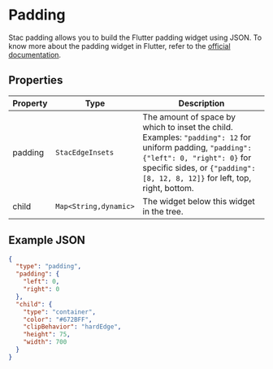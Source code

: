 # Padding

Stac padding allows you to build the Flutter padding widget using JSON. 
To know more about the padding widget in Flutter, refer to the [official documentation](https://api.flutter.dev/flutter/widgets/Padding-class.html).

## Properties

| Property | Type                  | Description                                                                                                                                                                                                             |
|----------|-----------------------|-------------------------------------------------------------------------------------------------------------------------------------------------------------------------------------------------------------------------|
| padding  | `StacEdgeInsets`     | The amount of space by which to inset the child. Examples: `"padding": 12` for uniform padding, `"padding": {"left": 0, "right": 0}` for specific sides, or `{"padding": [8, 12, 8, 12]}` for left, top, right, bottom. |
| child    | `Map<String,dynamic>` | The widget below this widget in the tree.                                                                                                                                                                               |

## Example JSON

```json
{
  "type": "padding",
  "padding": {
    "left": 0,
    "right": 0
  },
  "child": {
    "type": "container",
    "color": "#672BFF",
    "clipBehavior": "hardEdge",
    "height": 75,
    "width": 700
  }
}
```
